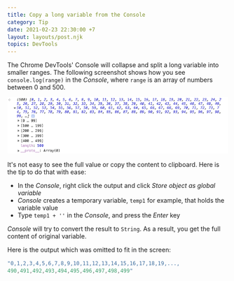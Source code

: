 ```yaml
---
title: Copy a long variable from the Console
category: Tip
date: 2021-02-23 22:30:00 +7
layout: layouts/post.njk
topics: DevTools
---
```


The Chrome DevTools' Console will collapse and split a long variable into smaller ranges. The following screenshot shows how you see `console.log(range)` in the _Console_, where `range` is an array of numbers between 0 and 500.

![long variable in the Console](/assets/img/long-variable-in-console.png)

It's not easy to see the full value or copy the content to clipboard. Here is the tip to do that with ease:

-   In the _Console_, right click the output and click _Store object as global variable_
-   _Console_ creates a temporary variable, `temp1` for example, that holds the variable value
-   Type `temp1 + ''` in the _Console_, and press the _Enter_ key

_Console_ will try to convert the result to `String`. As a result, you get the full content of original variable.

Here is the output which was omitted to fit in the screen:

```js
"0,1,2,3,4,5,6,7,8,9,10,11,12,13,14,15,16,17,18,19,...,
490,491,492,493,494,495,496,497,498,499"
```
